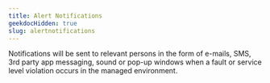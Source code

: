 ```yaml
---
title: Alert Notifications
geekdocHidden: true
slug: alertnotifications
---
```


Notifications will be sent to relevant persons in the form of e-mails, SMS, 3rd party app messaging, sound or pop-up windows when a fault or service level violation occurs in the managed environment.